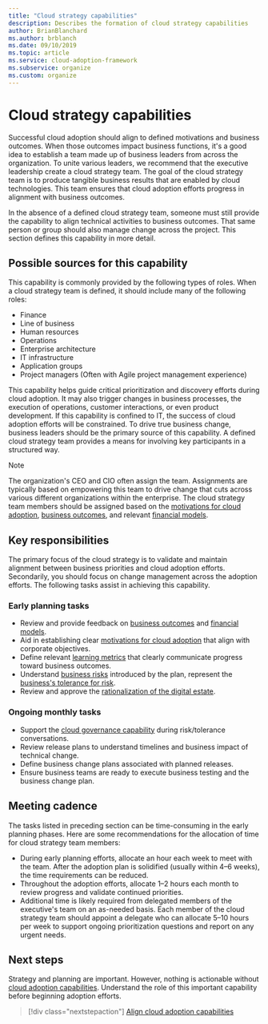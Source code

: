 ```yaml
---
title: "Cloud strategy capabilities" 
description: Describes the formation of cloud strategy capabilities
author: BrianBlanchard
ms.author: brblanch
ms.date: 09/10/2019
ms.topic: article
ms.service: cloud-adoption-framework
ms.subservice: organize
ms.custom: organize
---
```


# Cloud strategy capabilities

Successful cloud adoption should align to defined motivations and business outcomes. When those outcomes impact business functions, it's a good idea to establish a team made up of business leaders from across the organization. To unite various leaders, we recommend that the executive leadership create a cloud strategy team. The goal of the cloud strategy team is to produce tangible business results that are enabled by cloud technologies. This team ensures that cloud adoption efforts progress in alignment with business outcomes.

In the absence of a defined cloud strategy team, someone must still provide the capability to align technical activities to business outcomes. That same person or group should also manage change across the project. This section defines this capability in more detail.

## Possible sources for this capability

This capability is commonly provided by the following types of roles. When a cloud strategy team is defined, it should include many of the following roles:

- Finance
- Line of business
- Human resources
- Operations
- Enterprise architecture
- IT infrastructure
- Application groups
- Project managers (Often with Agile project management experience)

This capability helps guide critical prioritization and discovery efforts during cloud adoption. It may also trigger changes in business processes, the execution of operations, customer interactions, or even product development. If this capability is confined to IT, the success of cloud adoption efforts will be constrained. To drive true business change, business leaders should be the primary source of this capability. A defined cloud strategy team provides a means for involving key participants in a structured way.

> [!NOTE]
> The organization's CEO and CIO often assign the team. Assignments are typically based on empowering this team to drive change that cuts across various different organizations within the enterprise. The cloud strategy team members should be assigned based on the [motivations for cloud adoption](../strategy/motivations.md), [business outcomes](../strategy/business-outcomes/index.md), and relevant [financial models](../strategy/financial-models.md).

## Key responsibilities

The primary focus of the cloud strategy is to validate and maintain alignment between business priorities and cloud adoption efforts. Secondarily, you should focus on change management across the adoption efforts. The following tasks assist in achieving this capability.

### Early planning tasks

- Review and provide feedback on [business outcomes](../strategy/business-outcomes/index.md) and [financial models](../strategy/financial-models.md).
- Aid in establishing clear [motivations for cloud adoption](../strategy/motivations.md) that align with corporate objectives.
- Define relevant [learning metrics](../strategy/learning-metrics.md) that clearly communicate progress toward business outcomes.
- Understand [business risks](../govern/policy-compliance/risk-tolerance.md) introduced by the plan, represent the [business's tolerance for risk](../govern/policy-compliance/risk-tolerance.md).
- Review and approve the [rationalization of the digital estate](../digital-estate/rationalize.md).

### Ongoing monthly tasks

- Support the [cloud governance capability](./cloud-governance.md) during risk/tolerance conversations.
- Review release plans to understand timelines and business impact of technical change.
- Define business change plans associated with planned releases.
- Ensure business teams are ready to execute business testing and the business change plan.

## Meeting cadence

The tasks listed in preceding section can be time-consuming in the early planning phases. Here are some recommendations for the allocation of time for cloud strategy team members:

- During early planning efforts, allocate an hour each week to meet with the team. After the adoption plan is solidified (usually within 4&ndash;6 weeks), the time requirements can be reduced.
- Throughout the adoption efforts, allocate 1&ndash;2 hours each month to review progress and validate continued priorities.
- Additional time is likely required from delegated members of the executive's team on an as-needed basis. Each member of the cloud strategy team should appoint a delegate who can allocate 5&ndash;10 hours per week to support ongoing prioritization questions and report on any urgent needs.

## Next steps

Strategy and planning are important. However, nothing is actionable without [cloud adoption capabilities](./cloud-adoption.md). Understand the role of this important capability before beginning adoption efforts.

> [!div class="nextstepaction"]
> [Align cloud adoption capabilities](./cloud-adoption.md)
